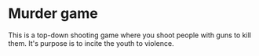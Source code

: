 # Murder game
This is a top-down shooting game where you shoot people with guns to kill them. It's purpose is to incite the youth to violence.